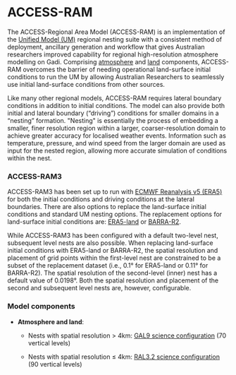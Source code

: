 # ACCESS-RAM 

<!---
![ACCESS RAM model](/assets/model-config-logos/configurations-without-titles/access-ram.png){: class="img-contain white-background round-edges with-padding intro-img" loading="lazy"}
-->

The ACCESS-Regional Area Model (ACCESS-RAM) is an implementation of the [Unified Model (UM)](https://www.metoffice.gov.uk/research/approach/modelling-systems/unified-model) regional nesting suite with a consistent method of deployment, ancillary generation and workflow that gives Australian researchers improved capability for regional high-resolution atmosphere modelling on Gadi. Comprising [atmosphere](/models/model_components/atmosphere) and [land](/models/model_components/land) components, ACCESS-RAM overcomes the barrier of needing operational land-surface initial conditions to run the UM by allowing Australian Researchers to seamlessly use initial land-surface conditions from other sources.<br>
 
Like many other regional models, ACCESS-RAM requires lateral boundary conditions in addition to initial conditions. The model can also provide both initial and lateral boundary (“driving”) conditions for smaller domains in a “nesting” formation. "Nesting" is essentially the process of embedding a smaller, finer resolution region within a larger, coarser-resolution domain to achieve greater accuracy for localised weather events. Information such as temperature, pressure, and wind speed from the larger domain are used as input for the nested region, allowing more accurate simulation of conditions within the nest. <br>


### ACCESS-RAM3 
ACCESS-RAM3 has been set up to run with [ECMWF Reanalysis v5 (ERA5)](https://www.ecmwf.int/en/forecasts/dataset/ecmwf-reanalysis-v5) for both the initial conditions and driving conditions at the lateral boundaries. There are also options to replace the land-surface initial conditions and standard UM nesting options. The replacement options for land-surface initial conditions are: [ERA5-land](https://www.ecmwf.int/en/era5-land) or [BARRA-R2](http://www.bom.gov.au/research/publications/researchreports/BRR-067.pdf).<br>   

While ACCESS-RAM3 has been configured with a default two-level nest, subsequent level nests are also possible. When replacing land-surface initial conditions with ERA5-land or BARRA-R2, the spatial resolution and placement of grid points within the first-level nest are constrained to be a subset of the replacement dataset (i.e., 0.1° for ERA5-land or 0.11° for BARRA-R2). The spatial resolution of the second-level (inner) nest has a default value of 0.0198°. Both the spatial resolution and placement of the second and subsequent level nests are, however, configurable.<br> 

### Model components 

- **Atmosphere and land**:
    - Nests with spatial resolution > 4km: [GAL9 science configuration](https://doi.org/10.5194/gmd-12-1909-2019) (70 vertical levels)  

    - Nests with spatial resolution ≤ 4km: [RAL3.2 science configuration](https://10.5194/gmd-2024-201) (90 vertical levels)  